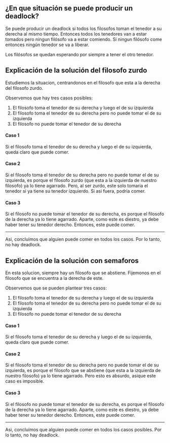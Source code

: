 ## ¿En que situación se puede producir un deadlock?

Se puede producir un deadlock si todos los filosofos toman el tenedor a su derecha al mismo tiempo.
Entonces todos los tenedores van a estar tomados pero ningun filósofo va a estar comiendo.
Si ningun filósofo come entonces ningún tenedor se va a liberar.

Los filósofos se quedan esperando por siempre a tener el otro tenedor.

## Explicación de la solución del filosofo zurdo

Estudiemos la situacion, centrandonos en el filosofo que esta a la derecha del filosofo zurdo.

Observemos que hay tres casos posibles:

1. El filosofo toma el tenedor de su derecha y luego el de su izquierda
2. El filosofo toma el tenedor de su derecha pero no puede tomar el de su izquierda
3. El filosofo no puede tomar el tenedor de su derecha

#### Caso 1

Si el filosofo toma el tenedor de su derecha y luego el de su izquierda, queda claro que puede comer.

#### Caso 2

Si el filosofo toma el tenedor de su derecha pero no puede tomar el de su izquierda, es porque el filosofo
zurdo (que esta a la izquierda de nuestro filosofo) ya lo tiene agarrado. Pero, al ser zurdo, este solo
tomaria el tenedor si ya tiene su tenedor izquierdo. Si asi fuera, podria comer.

#### Caso 3

Si el filosofo no puede tomar el tenedor de su derecha, es porque el filosofo de la derecha ya lo tiene
agarrado. Aparte, como este es diestro, ya debe haber tener su tenedor derecho. Entonces, este puede comer.

--------

Asi, concluimos que alguien puede comer en todos los casos. Por lo tanto, no hay deadlock.

## Explicación de la solución con semaforos

En esta solucion, siempre hay un filosofo que se abstiene. Fijemonos en el filosofo que se encuentra a la derecha de este.

Observemos que se pueden plantear tres casos:

1. El filosofo toma el tenedor de su derecha y luego el de su izquierda
2. El filosofo toma el tenedor de su derecha pero no puede tomar el de su izquierda
3. El filosofo no puede tomar el tenedor de su derecha

#### Caso 1

Si el filosofo toma el tenedor de su derecha y luego el de su izquierda, queda claro que puede comer.

#### Caso 2

Si el filosofo toma el tenedor de su derecha pero no puede tomar el de su izquierda, es porque el filosofo
que se abstiene (que esta a la izquierda de nuestro filosofo) ya lo tiene agarrado. Pero esto es absurdo,
asique este caso es imposible.

#### Caso 3

Si el filosofo no puede tomar el tenedor de su derecha, es porque el filosofo de la derecha ya lo tiene
agarrado. Aparte, como este es diestro, ya debe haber tener su tenedor derecho. Entonces, este puede comer.

--------

Asi, concluimos que alguien puede comer en todos los casos posibles. Por lo tanto, no hay deadlock.
